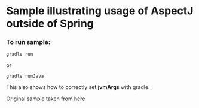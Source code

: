 # Sample illustrating usage of AspectJ outside of Spring

### To run sample:

    gradle run

or
    
    gradle runJava

This also shows how to correctly set __jvmArgs__ with gradle.

Original sample taken from [here](http://www.christianschenk.org/blog/aop-with-aspectj/)
